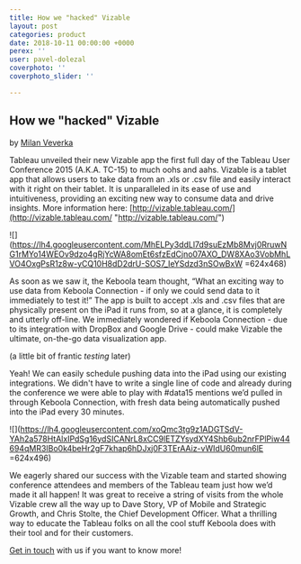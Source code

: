 ```yaml
---
title: How we "hacked" Vizable
layout: post
categories: product
date: 2018-10-11 00:00:00 +0000
perex: ''
user: pavel-dolezal
coverphoto: ''
coverphoto_slider: ''

---
```

## How we "hacked" Vizable

by [Milan Veverka](http://blog.keboola.com/author/8793)

Tableau unveiled their new Vizable app the first full day of the Tableau User Conference 2015 (A.K.A. TC-15) to much oohs and aahs. Vizable is a tablet app that allows users to take data from an .xls or .csv file and easily interact with it right on their tablet. It is unparalleled in its ease of use and intuitiveness, providing an exciting new way to consume data and drive insights. More information here: [http://vizable.tableau.com/](http://vizable.tableau.com/ "http://vizable.tableau.com/") 

![](https://lh4.googleusercontent.com/MhELPy3ddLl7d9suEzMb8Mvj0RruwNG1rMYo14WEOv9dzo4gRjYcWA8omEt6sfzEdCjno07AXO_DW8XAo3VobMhLVO4OxgPsR1z8w-yCQ10H8dD2drU-SOS7_IeYSdzd3nSOwBxW =624x468)

As soon as we saw it, the Keboola team thought, “What an exciting way to use data from Keboola Connection - if only we could send data to it immediately to test it!” The app is built to accept .xls and .csv files that are physically present on the iPad it runs from, so at a glance, it is completely and utterly off-line. We immediately wondered if Keboola Connection - due to its integration with DropBox and Google Drive - could make Vizable the ultimate, on-the-go data visualization app.

(a little bit of frantic _testing_ later)

Yeah! We can easily schedule pushing data into the iPad using our existing integrations. We didn't have to write a single line of code and already during the conference we were able to play with #data15 mentions we’d pulled in through Keboola Connection, with fresh data being automatically pushed into the iPad every 30 minutes.

![](https://lh4.googleusercontent.com/xoQmc3tg9z1ADGTSdV-YAh2a578HtAlxIPdSg16ydSICANrL8xCC9lETZYsydXY4Shb6ub2nrFPlPiw44694qMR3IBo0k4beHr2gF7khap6hDJxj0F3TErAAiz-vWIdU60mun6lE =624x496)

We eagerly shared our success with the Vizable team and started showing conference attendees and members of the Tableau team just how we’d made it all happen! It was great to receive a string of visits from the whole Vizable crew all the way up to Dave Story, VP of Mobile and Strategic Growth, and Chris Stolte, the Chief Development Officer. What a thrilling way to educate the Tableau folks on all the cool stuff Keboola does with their tool and for their customers.

[Get in touch](http://www.keboola.com/contact/) with us if you want to know more!